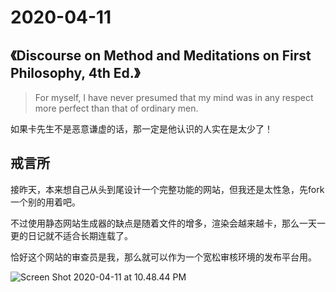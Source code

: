# 2020-04-11

## 《Discourse on Method and Meditations on First Philosophy, 4th Ed.》

> For myself, I have never presumed that my mind was in any respect more perfect than that of ordinary men.

如果卡先生不是恶意谦虚的话，那一定是他认识的人实在是太少了！

## 戒言所

接昨天，本来想自己从头到尾设计一个完整功能的网站，但我还是太性急，先fork 一个别的用着吧。

不过使用静态网站生成器的缺点是随着文件的增多，渲染会越来越卡，那么一天一更的日记就不适合长期连载了。

恰好这个网站的审查员是我，那么就可以作为一个宽松审核环境的发布平台用。



![Screen Shot 2020-04-11 at 10.48.44 PM](https://tva1.sinaimg.cn/large/007S8ZIlly1gdq7qlc5m9j30zy0u0u10.jpg)

  